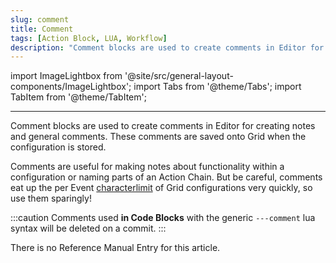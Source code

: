 ```yaml
---
slug: comment
title: Comment
tags: [Action Block, LUA, Workflow]
description: "Comment blocks are used to create comments in Editor for creating notes and general comments. These comments are saved onto Grid when the configuration is stored."
---
```


import ImageLightbox from '@site/src/general-layout-components/ImageLightbox';
import Tabs from '@theme/Tabs';
import TabItem from '@theme/TabItem';

---

<Tabs>
  <TabItem value="About Comments" label="About Comments" default>

Comment blocks are used to create comments in Editor for creating notes and general comments. These comments are saved onto Grid when the configuration is stored.

Comments are useful for making notes about functionality within a configuration or naming parts of an Action Chain. But be careful, comments eat up the per Event [characterlimit](/docs/wiki/more/char-limit.md) of Grid configurations very quickly, so use them sparingly!

:::caution
Comments used **in Code Blocks** with the generic `---comment` lua syntax will be deleted on a commit.
:::

  </TabItem>
  <TabItem value="Reference Manual Entry" label="Reference Manual Entry">
    
There is no Reference Manual Entry for this article.


  </TabItem>
</Tabs>


